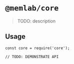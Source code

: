 # `@memlab/core`

> TODO: description

## Usage

```
const core = require('core');

// TODO: DEMONSTRATE API
```
